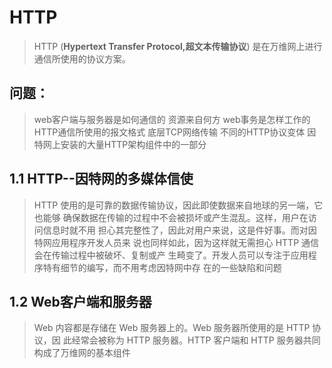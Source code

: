 # HTTP
> HTTP  (**Hypertext Transfer Protocol,超文本传输协议**) 是在万维网上进行通信所使用的协议方案。

## 问题：
> web客户端与服务器是如何通信的
> 资源来自何方
> web事务是怎样工作的
> HTTP通信所使用的报文格式
> 底层TCP网络传输
> 不同的HTTP协议变体
> 因特网上安装的大量HTTP架构组件中的一部分

## 1.1 HTTP--因特网的多媒体信使

> HTTP 使用的是可靠的数据传输协议，因此即使数据来自地球的另一端，它也能够 确保数据在传输的过程中不会被损坏或产生混乱。这样，用户在访问信息时就不用 担心其完整性了，因此对用户来说，这是件好事。而对因特网应用程序开发人员来 说也同样如此，因为这样就无需担心 HTTP 通信会在传输过程中被破坏、复制或产 生畸变了。开发人员可以专注于应用程序特有细节的编写，而不用考虑因特网中存 在的一些缺陷和问题
## 1.2 Web客户端和服务器 
>Web 内容都是存储在 Web 服务器上的。Web 服务器所使用的是 HTTP 协议，因 此经常会被称为 HTTP 服务器。HTTP 客户端和 HTTP 服务器共同构成了万维网的基本组件